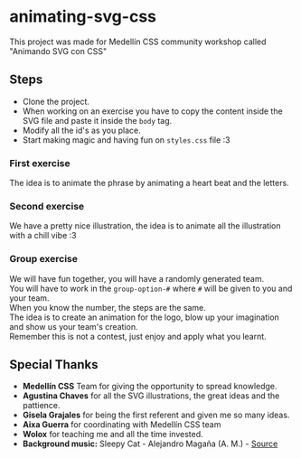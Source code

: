 # animating-svg-css
This project was made for Medellín CSS community workshop called "Animando SVG con CSS"

## Steps
* Clone the project.
* When working on an exercise you have to copy the content inside the SVG file and paste it inside the `body` tag.
* Modify all the id's as you place.
* Start making magic and having fun on `styles.css` file :3

### First exercise
The idea is to animate the phrase by animating a heart beat and the letters.

### Second exercise
We have a pretty nice illustration, the idea is to animate all the illustration with a chill vibe :3

### Group exercise
We will have fun together, you will have a randomly generated team.  
You will have to work in the `group-option-#` where `#` will be given to you and your team.  
When you know the number, the steps are the same.  
The idea is to create an animation for the logo, blow up your imagination and show us your team's creation.  
Remember this is not a contest, just enjoy and apply what you learnt.

## Special Thanks
* **Medellín CSS** Team for giving the opportunity to spread knowledge.
* **Agustina Chaves** for all the SVG illustrations, the great ideas and the pattience.
* **Gisela Grajales** for being the first referent and given me so many ideas.
* **Aixa Guerra** for coordinating with Medellín CSS team
* **Wolox** for teaching me and all the time invested.
* **Background music:** Sleepy Cat - Alejandro Magaña (A. M.) - [Source](https://mixkit.co/free-stock-music/tag/lo-fi/)
